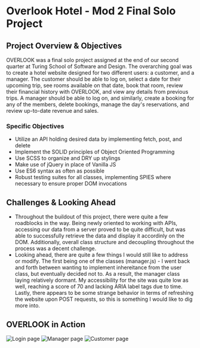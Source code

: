 # Overlook Hotel - Mod 2 Final Solo Project 

## Project Overview & Objectives

OVERLOOK was a final solo project assigned at the end of our second quarter at Turing School of Software and Design. The overarching goal was to create a hotel website designed for two different users: a customer, and a manager. The customer should be able to log on, select a date for their upcoming trip, see rooms available on that date, book that room, review their financial history with OVERLOOK, and view any details from previous trips. A manager should be able to log on, and similarly, create a booking for any of the members, delete bookings, manage the day's reservations, and review up-to-date revenue and sales. 

### Specific Objectives
- Utilize an API holding desired data by implementing fetch, post, and delete
- Implement the SOLID principles of Object Oriented Programming
- Use SCSS to organize and DRY up stylings 
- Make use of jQuery in place of Vanilla JS 
- Use ES6 syntax as often as possible 
- Robust testing suites for all classes, implementing SPIES where necessary to ensure proper DOM invocations

## Challenges & Looking Ahead
- Throughout the buildout of this project, there were quite a few roadblocks in the way. Being newly oriented to working with APIs, accessing our data from a server proved to be quite difficult, but was able to successfully retrieve the data and display it accordinly on the DOM. Additionally, overall class structure and decoupling throughout the process was a decent challenge. 
- Looking ahead, there are quite a few things I would still like to address or modify. The first being one of the classes (manager.js) - I went back and forth between wanting to implement inhereitance from the user class, but eventually decided not to. As a result, the manager class laying relatively dormant. My accessibility for the site was quite low as well, reaching a score of 70 and lacking ARIA label tags due to time. Lastly, there appears to be some strange behavior in terms of refreshing the website upon POST requests, so this is something I would like to dig more into. 

## OVERLOOK in Action
![Login page](https://i.imgur.com/sfxe0An.png)
![Manager page](https://i.imgur.com/IEL6JGc.jpg)
![Customer page](https://i.imgur.com/UqA4dgt.jpg)
